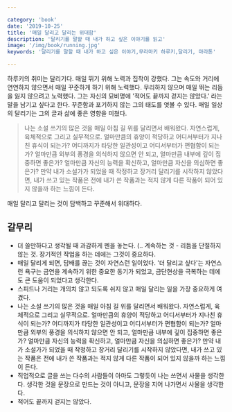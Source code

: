 ```yaml
---

category: 'book'
date: '2019-10-25'
title: '매일 달리고 달리는 위대함'
description: '달리기를 말할 때 내가 하고 싶은 이야기를 읽고'
image: '/img/book/running.jpg'
keywords: '달리기를 말할 때 내가 하고 싶은 이야기,무라마키 하루키,달리기, 마라톤'

---
```


하루키의 취미는 달리기다. 매일  뛰기 위해 노력과 집착이 강했다. 그는 속도와 거리에 연연하지 않으면서 매일 꾸준하게 하기 위해 노력했다. 무리하지 않으며 매일 뛰는 리듬을 잃지 않으려고 노력했다. 그는 자신의 묘비명에 '적어도 끝까지 걷지는 않았다.'  라는 말을 남기고 싶다고 한다. 꾸준함과 포기하지 않는 그의 태도를 엿볼 수 있다. 매일 일상의 달리기는 그의 글과 삶에 좋은 영향을 미쳤다.

> 나는 소설 쓰기의 많은 것을 매일 아침 길 위를 달리면서 배워왔다. 자연스럽게, 육체적으로 그리고 실무적으로. 얼마만큼의 휴양이 적당하고 어디서부터가 지나친 휴식이 되는가? 어디까지가 타당한 일관성이고 어디서부터가 편협함이 되는가? 얼마만큼 외부의 풍경을 의식하지 않으면 안 되고, 얼마만큼 내부에 깊이 집중하면 좋은가? 얼마만큼 자신의 능력을 확신하고, 얼마만큼 자신을 의심하면 좋은가? 만약 내가 소설가가 되었을 때 작정하고 장거리 달리기를 시작하지 않았다면, 내가 쓰고 있는 작품은 전에 내가 쓴 작품과는 적지 않게 다른 작품이 되어 있지 않을까 하는 느낌이 든다.

매일 달리고 달리는 것이 담백하고 꾸준해서 위대하다.

## 갈무리

- 더 쓸만하다고 생각될 때 과감하게 펜을 놓는다. (.. 계속하는 것 - 리듬을 단절하지 않는 것. 장기적인 작업을 하는 데에는 그것이 중요하다.
- 매일 달리게 되면, 담배를 끊는 것이 자연스런 일이었다. '더 달리고 싶다'는 자연스런 욕구는 금연을 계속하기 위한 중요한 동기가 되었고, 금단현상을 극복하는 데에도 큰 도움이 되었다고 생각한다.
- 스피드나 거리는 개의치 않고 되도록 쉬지 않고 매일 달리는 일을 가장 중요하게 여겼다.
- 나는 소설 쓰기의 많은 것을 매일 아침 길 위를 달리면서 배워왔다. 자연스럽게, 육체적으로 그리고 실무적으로. 얼마만큼의 휴양이 적당하고 어디서부터가 지나친 휴식이 되는가? 어디까지가 타당한 일관성이고 어디서부터가 편협함이 되는가? 얼마만큼 외부의 풍경을 의식하지 않으면 안 되고, 얼마만큼 내부에 깊이 집중하면 좋은가? 얼마만큼 자신의 능력을 확신하고, 얼마만큼 자신을 의심하면 좋은가? 만약 내가 소설가가 되었을 때 작정하고 장거리 달리기를 시작하지 않았다면, 내가 쓰고 있는 작품은 전에 내가 쓴 작품과는 적지 않게 다른 작품이 되어 있지 않을까 하는 느낌이 든다.
- 직업적으로 글을 쓰는 다수의 사람들이 아마도 그렇듯이 나는 쓰면서 사물을 생각한다. 생각한 것을 문장으로 만드는 것이 아니고, 문장을 지어 나가면서 사물을 생각한다.
- 적어도 끝까지 걷지는 않았다.
